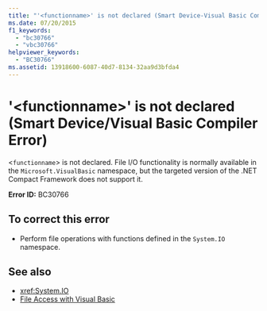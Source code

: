 ```yaml
---
title: "'<functionname>' is not declared (Smart Device-Visual Basic Compiler Error)"
ms.date: 07/20/2015
f1_keywords: 
  - "bc30766"
  - "vbc30766"
helpviewer_keywords: 
  - "BC30766"
ms.assetid: 13918600-6087-40d7-8134-32aa9d3bfda4
---
```

# '\<functionname>' is not declared (Smart Device/Visual Basic Compiler Error)
<`functionname`> is not declared. File I/O functionality is normally available in the `Microsoft.VisualBasic` namespace, but the targeted version of the .NET Compact Framework does not support it.  
  
 **Error ID:** BC30766  
  
## To correct this error  
  
- Perform file operations with functions defined in the `System.IO` namespace.  
  
## See also

- <xref:System.IO>
- [File Access with Visual Basic](../../../visual-basic/developing-apps/programming/drives-directories-files/file-access.md)
